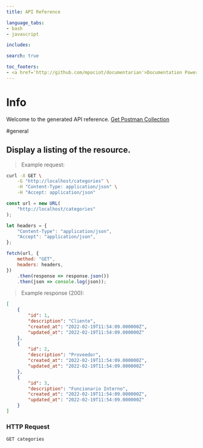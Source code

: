 ```yaml
---
title: API Reference

language_tabs:
- bash
- javascript

includes:

search: true

toc_footers:
- <a href='http://github.com/mpociot/documentarian'>Documentation Powered by Documentarian</a>
---
```

<!-- START_INFO -->
# Info

Welcome to the generated API reference.
[Get Postman Collection](http://localhost/docs/collection.json)

<!-- END_INFO -->

#general


<!-- START_6a107a131f853e92450ac742beba0e7f -->
## Display a listing of the resource.

> Example request:

```bash
curl -X GET \
    -G "http://localhost/categories" \
    -H "Content-Type: application/json" \
    -H "Accept: application/json"
```

```javascript
const url = new URL(
    "http://localhost/categories"
);

let headers = {
    "Content-Type": "application/json",
    "Accept": "application/json",
};

fetch(url, {
    method: "GET",
    headers: headers,
})
    .then(response => response.json())
    .then(json => console.log(json));
```


> Example response (200):

```json
[
    {
        "id": 1,
        "description": "Cliente",
        "created_at": "2022-02-19T11:54:09.000000Z",
        "updated_at": "2022-02-19T11:54:09.000000Z"
    },
    {
        "id": 2,
        "description": "Proveedor",
        "created_at": "2022-02-19T11:54:09.000000Z",
        "updated_at": "2022-02-19T11:54:09.000000Z"
    },
    {
        "id": 3,
        "description": "Funcionario Interno",
        "created_at": "2022-02-19T11:54:09.000000Z",
        "updated_at": "2022-02-19T11:54:09.000000Z"
    }
]
```

### HTTP Request
`GET categories`


<!-- END_6a107a131f853e92450ac742beba0e7f -->



